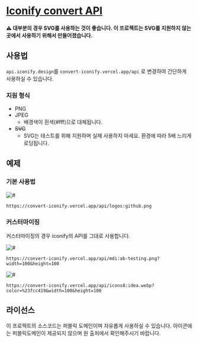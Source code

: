# [Iconify convert API][LINK_API]
<b align="center">
    ⚠️ 대부분의 경우 SVG를 사용하는 것이 좋습니다.
    이 프로젝트는 SVG를 지원하지 않는 곳에서 사용하기 위해서 만들어졌습니다.
</b>

## 사용법
`api.iconify.design`를 `convert-iconify.vercel.app/api` 로 변경하여 간단하게 사용하실 수 있습니다.

### 지원 형식
 - PNG
 - JPEG
   * 배경색이 흰색(#fff)으로 대체됩니다.
 - ~~SVG~~
    * SVG는 테스트를 위해 지원하며 실제 사용하지 마세요. 환경에 따라 5배 느리게 로딩됩니다.

## 예제

### 기본 사용법
![#](https://convert-iconify.vercel.app/api/logos:github.png)
```
https://convert-iconify.vercel.app/api/logos:github.png
```

### 커스터마이징
커스터마이징의 경우 iconify의 API를 그대로 사용합니다.

![#](https://convert-iconify.vercel.app/api/icons8:idea.png?width=100&height=100)
```
https://convert-iconify.vercel.app/api/mdi:ab-testing.png?width=100&height=100
```

![#](https://convert-iconify.vercel.app/api/icons8:idea.png?color=%23fcc419&width=100&height=100)
```
https://convert-iconify.vercel.app/api/icons8:idea.webp?color=%23fcc419&width=100&height=100
```

## 라이선스
이 프로젝트의 소스코드는 퍼블릭 도메인이며 자유롭게 사용하실 수 있습니다.
아이콘에는 퍼블릭도메인이 제공되지 않으며 원 출처에서 확인해주시기 바랍니다.

<!-- variables -->
[LINK_API]: https://convert-iconify.vercel.app/api
